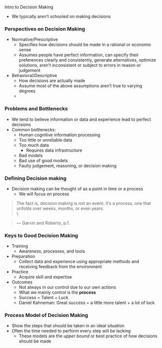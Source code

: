 Intro to Decision Making

- We typically aren’t schooled on making decisions 

### Perspectives on Decision Making
- Normative/Prescriptive
	- Specifies how decisions should be made in a rational or economic sense
	- Assumes people have perfect information, can specify their preferences clearly and consistently, generate alternatives, optimize solutions, aren’t inconsistent or subject to errors in reason or judgement 
- Behavioral/Descriptive
	- How decisions are actually made
	- Assume most of the above assumptions aren’t true to varying degrees 
	- 
### Problems and Bottlenecks 
- We tend to believe information or data and experience lead to perfect decisions
- Common bottlenecks:
	- Human cognitive information processing 
	- Too little or unreliable data
	- Too much data
		- Requires data infrastructure
	- Bad models
	- Bad use of good models
	- Faulty judgement, reasoning, or decision making 

### Defining Decision making
- Decision making can be thought of as a point in time or a process
	- We will focus on process

> The fact is, decision making is not an event. It’s a process, one that unfolds over weeks, months, or even years.\
\

> — Garvin and Roberto, p.1. 

### Keys to Good Decision Making
- Training
	- Awareness, processes, and tools
- Preparation
	- Collect data and experience using appropriate methods and receiving feedback from the environment
- Practice
	- Acquire skill and expertise 
- Outcomes
	- Not always in our control due to our own actions
	- What we mainly control is the **process**
	- Success = Talent + Luck
	- Daniel Kahneman: Great success = a little more talent + a lot of luck

### Process Model of Decision Making
- Show the steps that should be taken in an ideal situation
- Often the time needed to perform every step will be lacking
	- These models are the *upper bound* or best practice of how decisions should be made

